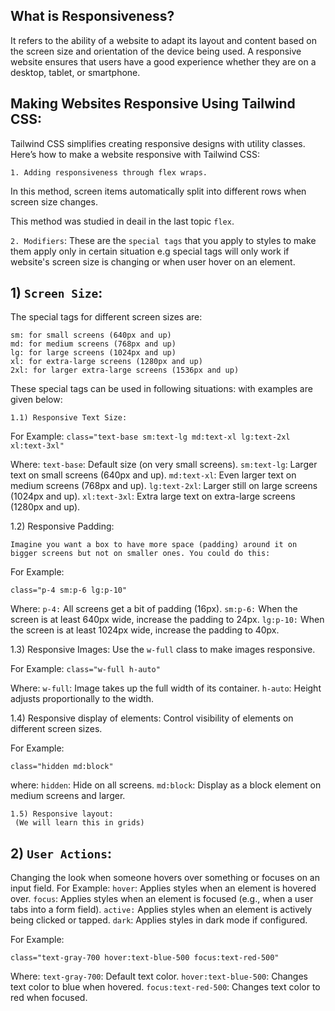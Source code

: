 ## What is Responsiveness?

It refers to the ability of a website to adapt its layout and content based on the screen size and orientation of the device being used.
A responsive website ensures that users have a good experience whether they are on a desktop, tablet, or smartphone.

## Making Websites Responsive Using Tailwind CSS:

Tailwind CSS simplifies creating responsive designs with utility classes. Here’s how to make a website responsive with Tailwind CSS:

`1. Adding responsiveness through flex wraps.`

In this method, screen items automatically split into different rows when screen size changes.

This method was studied in deail in the last topic `flex`.

`2. Modifiers`:
These are the `special tags` that you apply to styles to make them apply only in certain situation e.g special tags will only work if website's screen size is changing or when user hover on an element.

## 1) `Screen Size`:

The special tags for different screen sizes are:

    sm: for small screens (640px and up)
    md: for medium screens (768px and up)
    lg: for large screens (1024px and up)
    xl: for extra-large screens (1280px and up)
    2xl: for larger extra-large screens (1536px and up)

These special tags can be used in following situations: with examples are given below:

    1.1) Responsive Text Size:

For Example:
`class="text-base sm:text-lg md:text-xl lg:text-2xl xl:text-3xl"`

Where:
`text-base`: Default size (on very small screens).
`sm:text-lg`: Larger text on small screens (640px and up).
`md:text-xl`: Even larger text on medium screens (768px and up).
`lg:text-2xl`: Larger still on large screens (1024px and up).
`xl:text-3xl`: Extra large text on extra-large screens (1280px and up).

1.2) Responsive Padding:

    Imagine you want a box to have more space (padding) around it on bigger screens but not on smaller ones. You could do this:

For Example:

`class="p-4 sm:p-6 lg:p-10"`

Where:
`p-4:` All screens get a bit of padding (16px).
`sm:p-6:` When the screen is at least 640px wide, increase the padding to 24px.
`lg:p-10:` When the screen is at least 1024px wide, increase the padding to 40px.

1.3) Responsive Images:
Use the `w-full` class to make images responsive.

For Example:
`class="w-full h-auto"`

Where:
`w-full`: Image takes up the full width of its container.
`h-auto`: Height adjusts proportionally to the width.

1.4) Responsive display of elements:
Control visibility of elements on different screen sizes.

For Example:

`class="hidden md:block"`

<!-- writting hidden will cause the content to be hidden on small screens but visible on medium screens and larger -->

where:
`hidden`: Hide on all screens.
`md:block`: Display as a block element on medium screens and larger.

    1.5) Responsive layout:
     (We will learn this in grids)

## 2) `User Actions`:

Changing the look when someone hovers over something or focuses on an input field.
For Example:
`hover`: Applies styles when an element is hovered over.
`focus`: Applies styles when an element is focused (e.g., when a user tabs into a form field).
`active:` Applies styles when an element is actively being clicked or tapped.
`dark`: Applies styles in dark mode if configured.

For Example:

`class="text-gray-700 hover:text-blue-500 focus:text-red-500"`

Where:
`text-gray-700`: Default text color.
`hover:text-blue-500`: Changes text color to blue when hovered.
`focus:text-red-500`: Changes text color to red when focused.

